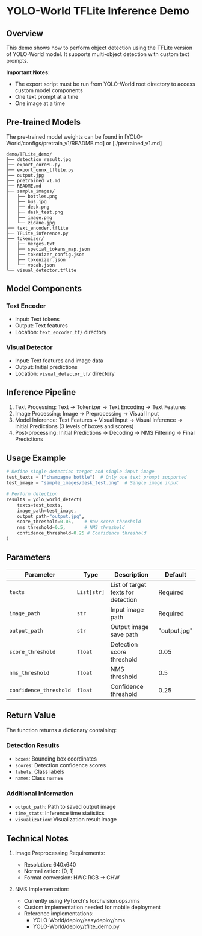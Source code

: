 # YOLO-World TFLite Inference Demo

## Overview
This demo shows how to perform object detection using the TFLite version of YOLO-World model. It supports multi-object detection with custom text prompts.

**Important Notes:**
- The export script must be run from YOLO-World root directory to access custom model components
- One text prompt at a time
- One image at a time

## Pre-trained Models
The pre-trained model weights can be found in [YOLO-World/configs/pretrain_v1/README.md] or [./pretrained_v1.md]

```
demo/TFLite_demo/
├── detection_result.jpg
├── export_coreML.py
├── export_onnx_tflite.py
├── output.jpg
├── pretrained_v1.md
├── README.md
├── sample_images/
│   ├── bottles.png
│   ├── bus.jpg
│   ├── desk.png
│   ├── desk_test.png
│   ├── image.png
│   └── zidane.jpg
├── text_encoder.tflite
├── TFLite_inference.py
├── tokenizer/
│   ├── merges.txt
│   ├── special_tokens_map.json
│   ├── tokenizer_config.json
│   ├── tokenizer.json
│   └── vocab.json
└── visual_detector.tflite
```

## Model Components

### Text Encoder
- Input: Text tokens
- Output: Text features
- Location: `text_encoder_tf/` directory

### Visual Detector
- Input: Text features and image data
- Output: Initial predictions
- Location: `visual_detector_tf/` directory

## Inference Pipeline
1. Text Processing: Text → Tokenizer → Text Encoding → Text Features
2. Image Processing: Image → Preprocessing → Visual Input
3. Model Inference: Text Features + Visual Input → Visual Inference → Initial Predictions (3 levels of boxes and scores)
4. Post-processing: Initial Predictions → Decoding → NMS Filtering → Final Predictions

## Usage Example
```python
# Define single detection target and single input image
test_texts = ["champagne bottle"]  # Only one text prompt supported
test_image = "sample_images/desk_test.png"  # Single image input

# Perform detection
results = yolo_world_detect(
    texts=test_texts,
    image_path=test_image,
    output_path="output.jpg",
    score_threshold=0.05,    # Raw score threshold
    nms_threshold=0.5,       # NMS threshold
    confidence_threshold=0.25 # Confidence threshold
)
```

## Parameters
| Parameter | Type | Description | Default |
|-----------|------|-------------|---------|
| `texts` | `List[str]` | List of target texts for detection | Required |
| `image_path` | `str` | Input image path | Required |
| `output_path` | `str` | Output image save path | "output.jpg" |
| `score_threshold` | `float` | Detection score threshold | 0.05 |
| `nms_threshold` | `float` | NMS threshold | 0.5 |
| `confidence_threshold` | `float` | Confidence threshold | 0.25 |

## Return Value
The function returns a dictionary containing:

### Detection Results
- `boxes`: Bounding box coordinates
- `scores`: Detection confidence scores
- `labels`: Class labels
- `names`: Class names

### Additional Information
- `output_path`: Path to saved output image
- `time_stats`: Inference time statistics
- `visualization`: Visualization result image

## Technical Notes
1. Image Preprocessing Requirements:
   - Resolution: 640x640
   - Normalization: [0, 1]
   - Format conversion: HWC RGB → CHW

2. NMS Implementation:
   - Currently using PyTorch's torchvision.ops.nms
   - Custom implementation needed for mobile deployment
   - Reference implementations:
     - YOLO-World/deploy/easydeploy/nms
     - YOLO-World/deploy/tflite_demo.py

